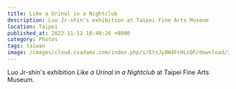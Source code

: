 ```yaml
---
title: Like a Urinal in a Nightclub
description: Luo Jr-shin's exhibition at Taipei Fine Arts Museum
location: Taipei
published_at: 2022-11-12 18:40:26 +0800
category: Photos
tags: taiwan
image: /images/cloud.cxadams.com/index.php/s/EtsJy8W4FcHLsQF/download/20211127-1445_Taipei_TFAM_L1007737-0.jpg
---
```


Luo Jr-shin's exhibition *Like a Urinal in a Nightclub* at Taipei Fine Arts
Museum.
